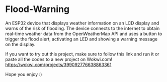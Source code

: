 # Flood-Warning
An ESP32 device that displays weather information on an LCD display and warns of the risk of flooding. The device connects to the internet to obtain real-time weather data from the OpenWeatherMap API and uses a button to trigger the flood alert, activating an LED and showing a warning message on the display.

If you want to try out this project, make sure to follow this link and run it or paste all the codes to a new project on Wokwi.com! 
https://wokwi.com/projects/399092776638863361

Hope you enjoy :)
